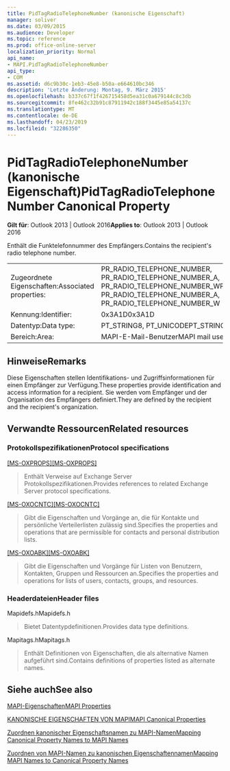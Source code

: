 ```yaml
---
title: PidTagRadioTelephoneNumber (kanonische Eigenschaft)
manager: soliver
ms.date: 03/09/2015
ms.audience: Developer
ms.topic: reference
ms.prod: office-online-server
localization_priority: Normal
api_name:
- MAPI.PidTagRadioTelephoneNumber
api_type:
- COM
ms.assetid: d6c9b30c-1eb3-45e8-b50a-e664610bc346
description: 'Letzte Änderung: Montag, 9. März 2015'
ms.openlocfilehash: b337c67f1f426715458d5ea31c0a679144c8c3db
ms.sourcegitcommit: 8fe462c32b91c87911942c188f3445e85a54137c
ms.translationtype: MT
ms.contentlocale: de-DE
ms.lasthandoff: 04/23/2019
ms.locfileid: "32286350"
---
```

# <a name="pidtagradiotelephonenumber-canonical-property"></a><span data-ttu-id="18073-103">PidTagRadioTelephoneNumber (kanonische Eigenschaft)</span><span class="sxs-lookup"><span data-stu-id="18073-103">PidTagRadioTelephoneNumber Canonical Property</span></span>

  
  
<span data-ttu-id="18073-104">**Gilt für**: Outlook 2013 | Outlook 2016</span><span class="sxs-lookup"><span data-stu-id="18073-104">**Applies to**: Outlook 2013 | Outlook 2016</span></span> 
  
<span data-ttu-id="18073-105">Enthält die Funktelefonnummer des Empfängers.</span><span class="sxs-lookup"><span data-stu-id="18073-105">Contains the recipient's radio telephone number.</span></span>
  
|||
|:-----|:-----|
|<span data-ttu-id="18073-106">Zugeordnete Eigenschaften:</span><span class="sxs-lookup"><span data-stu-id="18073-106">Associated properties:</span></span>  <br/> |<span data-ttu-id="18073-107">PR_RADIO_TELEPHONE_NUMBER, PR_RADIO_TELEPHONE_NUMBER_A, PR_RADIO_TELEPHONE_NUMBER_W</span><span class="sxs-lookup"><span data-stu-id="18073-107">PR_RADIO_TELEPHONE_NUMBER, PR_RADIO_TELEPHONE_NUMBER_A, PR_RADIO_TELEPHONE_NUMBER_W</span></span>  <br/> |
|<span data-ttu-id="18073-108">Kennung:</span><span class="sxs-lookup"><span data-stu-id="18073-108">Identifier:</span></span>  <br/> |<span data-ttu-id="18073-109">0x3A1D</span><span class="sxs-lookup"><span data-stu-id="18073-109">0x3A1D</span></span>  <br/> |
|<span data-ttu-id="18073-110">Datentyp:</span><span class="sxs-lookup"><span data-stu-id="18073-110">Data type:</span></span>  <br/> |<span data-ttu-id="18073-111">PT_STRING8, PT_UNICODE</span><span class="sxs-lookup"><span data-stu-id="18073-111">PT_STRING8, PT_UNICODE</span></span>  <br/> |
|<span data-ttu-id="18073-112">Bereich:</span><span class="sxs-lookup"><span data-stu-id="18073-112">Area:</span></span>  <br/> |<span data-ttu-id="18073-113">MAPI-E-Mail-Benutzer</span><span class="sxs-lookup"><span data-stu-id="18073-113">MAPI mail user</span></span>  <br/> |
   
## <a name="remarks"></a><span data-ttu-id="18073-114">Hinweise</span><span class="sxs-lookup"><span data-stu-id="18073-114">Remarks</span></span>

<span data-ttu-id="18073-115">Diese Eigenschaften stellen Identifikations- und Zugriffsinformationen für einen Empfänger zur Verfügung.</span><span class="sxs-lookup"><span data-stu-id="18073-115">These properties provide identification and access information for a recipient.</span></span> <span data-ttu-id="18073-116">Sie werden vom Empfänger und der Organisation des Empfängers definiert.</span><span class="sxs-lookup"><span data-stu-id="18073-116">They are defined by the recipient and the recipient's organization.</span></span> 
  
## <a name="related-resources"></a><span data-ttu-id="18073-117">Verwandte Ressourcen</span><span class="sxs-lookup"><span data-stu-id="18073-117">Related resources</span></span>

### <a name="protocol-specifications"></a><span data-ttu-id="18073-118">Protokollspezifikationen</span><span class="sxs-lookup"><span data-stu-id="18073-118">Protocol specifications</span></span>

<span data-ttu-id="18073-119">[[MS-OXPROPS]](https://msdn.microsoft.com/library/f6ab1613-aefe-447d-a49c-18217230b148%28Office.15%29.aspx)</span><span class="sxs-lookup"><span data-stu-id="18073-119">[[MS-OXPROPS]](https://msdn.microsoft.com/library/f6ab1613-aefe-447d-a49c-18217230b148%28Office.15%29.aspx)</span></span>
  
> <span data-ttu-id="18073-120">Enthält Verweise auf Exchange Server Protokollspezifikationen.</span><span class="sxs-lookup"><span data-stu-id="18073-120">Provides references to related Exchange Server protocol specifications.</span></span>
    
<span data-ttu-id="18073-121">[[MS-OXOCNTC]](https://msdn.microsoft.com/library/9b636532-9150-4836-9635-9c9b756c9ccf%28Office.15%29.aspx)</span><span class="sxs-lookup"><span data-stu-id="18073-121">[[MS-OXOCNTC]](https://msdn.microsoft.com/library/9b636532-9150-4836-9635-9c9b756c9ccf%28Office.15%29.aspx)</span></span>
  
> <span data-ttu-id="18073-122">Gibt die Eigenschaften und Vorgänge an, die für Kontakte und persönliche Verteilerlisten zulässig sind.</span><span class="sxs-lookup"><span data-stu-id="18073-122">Specifies the properties and operations that are permissible for contacts and personal distribution lists.</span></span>
    
<span data-ttu-id="18073-123">[[MS-OXOABK]](https://msdn.microsoft.com/library/f4cf9b4c-9232-4506-9e71-2270de217614%28Office.15%29.aspx)</span><span class="sxs-lookup"><span data-stu-id="18073-123">[[MS-OXOABK]](https://msdn.microsoft.com/library/f4cf9b4c-9232-4506-9e71-2270de217614%28Office.15%29.aspx)</span></span>
  
> <span data-ttu-id="18073-124">Gibt die Eigenschaften und Vorgänge für Listen von Benutzern, Kontakten, Gruppen und Ressourcen an.</span><span class="sxs-lookup"><span data-stu-id="18073-124">Specifies the properties and operations for lists of users, contacts, groups, and resources.</span></span>
    
### <a name="header-files"></a><span data-ttu-id="18073-125">Headerdateien</span><span class="sxs-lookup"><span data-stu-id="18073-125">Header files</span></span>

<span data-ttu-id="18073-126">Mapidefs.h</span><span class="sxs-lookup"><span data-stu-id="18073-126">Mapidefs.h</span></span>
  
> <span data-ttu-id="18073-127">Bietet Datentypdefinitionen.</span><span class="sxs-lookup"><span data-stu-id="18073-127">Provides data type definitions.</span></span>
    
<span data-ttu-id="18073-128">Mapitags.h</span><span class="sxs-lookup"><span data-stu-id="18073-128">Mapitags.h</span></span>
  
> <span data-ttu-id="18073-129">Enthält Definitionen von Eigenschaften, die als alternative Namen aufgeführt sind.</span><span class="sxs-lookup"><span data-stu-id="18073-129">Contains definitions of properties listed as alternate names.</span></span>
    
## <a name="see-also"></a><span data-ttu-id="18073-130">Siehe auch</span><span class="sxs-lookup"><span data-stu-id="18073-130">See also</span></span>



[<span data-ttu-id="18073-131">MAPI-Eigenschaften</span><span class="sxs-lookup"><span data-stu-id="18073-131">MAPI Properties</span></span>](mapi-properties.md)
  
[<span data-ttu-id="18073-132">KANONISCHE EIGENSCHAFTEN VON MAPI</span><span class="sxs-lookup"><span data-stu-id="18073-132">MAPI Canonical Properties</span></span>](mapi-canonical-properties.md)
  
[<span data-ttu-id="18073-133">Zuordnen kanonischer Eigenschaftsnamen zu MAPI-Namen</span><span class="sxs-lookup"><span data-stu-id="18073-133">Mapping Canonical Property Names to MAPI Names</span></span>](mapping-canonical-property-names-to-mapi-names.md)
  
[<span data-ttu-id="18073-134">Zuordnen von MAPI-Namen zu kanonischen Eigenschaftennamen</span><span class="sxs-lookup"><span data-stu-id="18073-134">Mapping MAPI Names to Canonical Property Names</span></span>](mapping-mapi-names-to-canonical-property-names.md)

